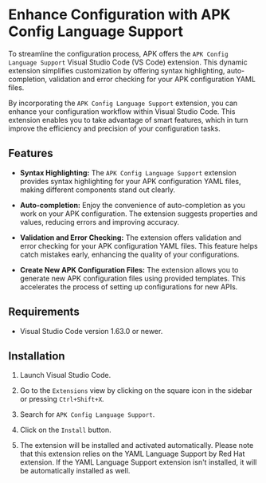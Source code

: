 # Enhance Configuration with APK Config Language Support

To streamline the configuration process, APK offers the `APK Config Language Support` Visual Studio Code (VS Code) extension. This dynamic extension simplifies customization by offering syntax highlighting, auto-completion, validation and error checking for your APK configuration YAML files.

By incorporating the `APK Config Language Support` extension, you can enhance your configuration workflow within Visual Studio Code. This extension enables you to take advantage of smart features, which in turn improve the efficiency and precision of your configuration tasks.

## Features

- **Syntax Highlighting:** The `APK Config Language Support` extension provides syntax highlighting for your APK configuration YAML files, making different components stand out clearly.

- **Auto-completion:** Enjoy the convenience of auto-completion as you work on your APK configuration. The extension suggests properties and values, reducing errors and improving accuracy.

- **Validation and Error Checking:** The extension offers validation and error checking for your APK configuration YAML files. This feature helps catch mistakes early, enhancing the quality of your configurations.

- **Create New APK Configuration Files:** The extension allows you to generate new APK configuration files using provided templates. This accelerates the process of setting up configurations for new APIs.

## Requirements

- Visual Studio Code version 1.63.0 or newer.

## Installation

1. Launch Visual Studio Code.

2. Go to the `Extensions` view by clicking on the square icon in the sidebar or pressing `Ctrl+Shift+X`.

3. Search for `APK Config Language Support`.

4. Click on the `Install` button.

5. The extension will be installed and activated automatically. Please note that this extension relies on the YAML Language Support by Red Hat extension. If the YAML Language Support extension isn't installed, it will be automatically installed as well.

